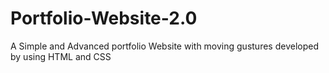 # Portfolio-Website-2.0
A Simple and Advanced portfolio Website with moving gustures developed by using HTML and CSS
